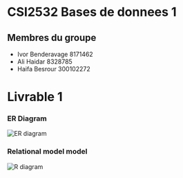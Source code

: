 # CSI2532 Bases de donnees 1

## Membres du groupe

* Ivor Benderavage  8171462
* Ali Haidar        8328785
* Haifa Besrour     300102272

# Livrable 1
### ER Diagram

![ER diagram](https://github.com/professor-forward/projet-csi2532_team/blob/master/image.png)

### Relational model  model
![R diagram](https://github.com/professor-forward/projet-csi2532_team/blob/master/relationalmodel.png)
